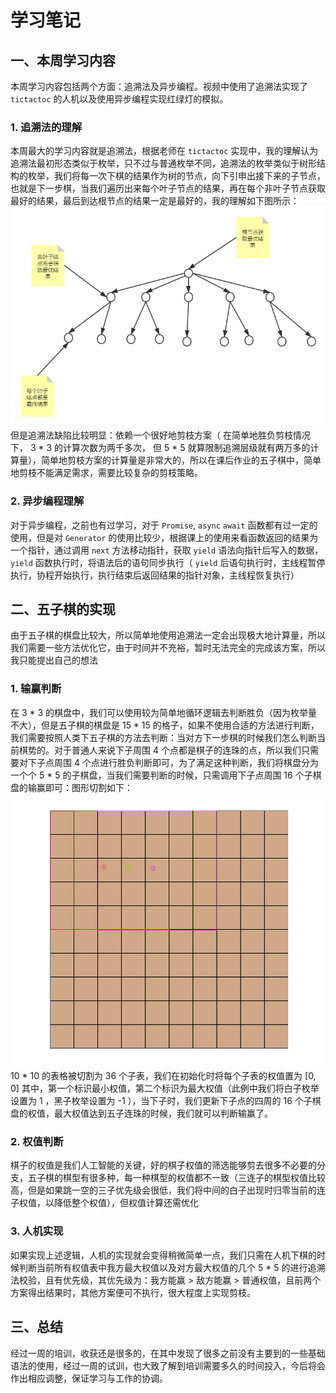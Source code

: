 # 学习笔记

## 一、本周学习内容

本周学习内容包括两个方面：追溯法及异步编程。视频中使用了追溯法实现了 `tictactoc` 的人机以及使用异步编程实现红绿灯的模拟。

### 1. 追溯法的理解

本周最大的学习内容就是追溯法，根据老师在 `tictactoc` 实现中，我的理解认为追溯法最初形态类似于枚举，只不过与普通枚举不同，追溯法的枚举类似于树形结构的枚举，我们将每一次下棋的结果作为树的节点，向下引申出接下来的子节点，也就是下一步棋，当我们遍历出来每个叶子节点的结果，再在每个非叶子节点获取最好的结果，最后到达根节点的结果一定是最好的，我的理解如下图所示：
![追溯法图](./Retrospective.png)
但是追溯法缺陷比较明显：依赖一个很好地剪枝方案（ 在简单地胜负剪枝情况下， 3 * 3 的计算次数为两千多次， 但 5 * 5 就算限制追溯层级就有两万多的计算量），简单地剪枝方案的计算量是非常大的，所以在课后作业的五子棋中，简单地剪枝不能满足需求，需要比较复杂的剪枝策略。

### 2. 异步编程理解

对于异步编程，之前也有过学习，对于 `Promise`, `async` `await` 函数都有过一定的使用，但是对 `Generator` 的使用比较少，根据课上的使用来看函数返回的结果为一个指针，通过调用 `next` 方法移动指针，获取 `yield` 语法向指针后写入的数据， `yield` 函数执行时，将语法后的语句同步执行（ `yield` 后语句执行时，主线程暂停执行，协程开始执行，执行结束后返回结果的指针对象，主线程恢复执行）

## 二、五子棋的实现

由于五子棋的棋盘比较大，所以简单地使用追溯法一定会出现极大地计算量，所以我们需要一些方法优化它，由于时间并不充裕，暂时无法完全的完成该方案，所以我只能提出自己的想法

### 1. 输赢判断

在 3 * 3 的棋盘中，我们可以使用较为简单地循环逻辑去判断胜负（因为枚举量不大），但是五子棋的棋盘是 15 * 15 的格子，如果不使用合适的方法进行判断，我们需要按照人类下五子棋的方法去判断：当对方下一步棋的时候我们怎么判断当前棋势的。对于普通人来说下子周围 4 个点都是棋子的连珠的点，所以我们只需要对下子点周围 4 个点进行胜负判断即可，为了满足这种判断，我们将棋盘分为一个个 5 * 5 的子棋盘，当我们需要判断的时候，只需调用下子点周围 16 个子棋盘的输赢即可：图形切割如下：
![切割棋盘图](./breakBoard.png)
10 * 10 的表格被切割为 36 个子表，我们在初始化时将每个子表的权值置为 [0, 0] 其中，第一个标识最小权值，第二个标识为最大权值（此例中我们将白子枚举设置为 1 ，黑子枚举设置为 -1 ），当下子时，我们更新下子点的四周的 16 个子棋盘的权值，最大权值达到五子连珠的时候，我们就可以判断输赢了。

### 2. 权值判断

棋子的权值是我们人工智能的关键，好的棋子权值的筛选能够剪去很多不必要的分支，五子棋的棋型有很多种，每一种棋型的权值都不一致（三连子的棋型权值比较高，但是如果跳一空的三子优先级会很低，我们将中间的白子出现时归零当前的连子权值，以降低整个权值），但权值计算还需优化

### 3. 人机实现

如果实现上述逻辑，人机的实现就会变得稍微简单一点，我们只需在人机下棋的时候判断当前所有权值表中我方最大权值以及对方最大权值的几个 5 * 5 的进行追溯法校验，且有优先级，其优先级为：我方能赢 > 敌方能赢 > 普通权值，且前两个方案得出结果时，其他方案便可不执行，很大程度上实现剪枝。

## 三、总结

经过一周的培训，收获还是很多的，在其中发现了很多之前没有主要到的一些基础语法的使用，经过一周的试训，也大致了解到培训需要多久的时间投入，今后将会作出相应调整，保证学习与工作的协调。
